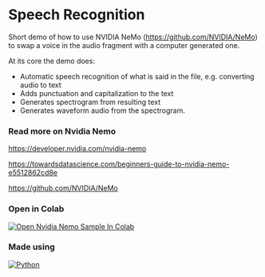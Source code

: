 # Speech Recognition

Short demo of how to use NVIDIA NeMo (https://github.com/NVIDIA/NeMo) to swap a voice in the audio fragment with a computer generated one.

At its core the demo does:

- Automatic speech recognition of what is said in the file, e.g. converting audio to text
- Adds punctuation and capitalization to the text
- Generates spectrogram from resulting text
- Generates waveform audio from the spectrogram.

### Read more on Nvidia Nemo

https://developer.nvidia.com/nvidia-nemo

https://towardsdatascience.com/beginners-guide-to-nvidia-nemo-e5512862cd8e

https://github.com/NVIDIA/NeMo


### Open in Colab

[![Open Nvidia Nemo Sample In Colab](https://colab.research.google.com/assets/colab-badge.svg)](https://colab.research.google.com/github/ginobaltazar7/66daysofdata/blob/master/SpeechRecognition/Voice%20to%20Speech.ipynb)

### Made using 
[![Python](https://img.shields.io/badge/python%20-%2314354C.svg?&style=for-the-badge&logo=python&logoColor=white)](https://www.python.org/)




